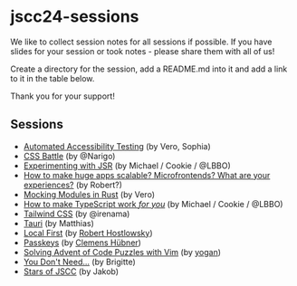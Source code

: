 # jscc24-sessions

We like to collect session notes for all sessions if possible. If you have slides for your session or took notes - please share them with all of us!

Create a directory for the session, add a README.md into it and add a link to it in the table below.

Thank you for your support!

## Sessions

- [Automated Accessibility Testing](./automated-accessibility-testing/) (by Vero, Sophia)
- [CSS Battle](./css-battle/) (by @Narigo)
- [Experimenting with JSR](./experimenting-with-JSR/) (by Michael / Cookie / @LBBO)
- [How to make huge apps scalable? Microfrontends? What are your experiences?](./how-to-make-huge-apps-scalable/) (by Robert?)
- [Mocking Modules in Rust](./mocking-modules-in-rust/) (by Vero)
- [How to make TypeScript work *for you*](./how-to-make-ts-work-for-you) (by Michael / Cookie / @LBBO)
- [Tailwind CSS](./tailwind/) (by @irenama)
- [Tauri](./tauri/) (by Matthias)
- [Local First](./local-first/) (by [Robert Hostlowsky](https://github.com/jscraftcamp/website/blob/main/participants/robert-hostlowsky.json))
- [Passkeys](./passkeys/) (by [Clemens Hübner](https://github.com/jscraftcamp/website/blob/main/participants/clemens.json))
- [Solving Advent of Code Puzzles with Vim](./vim-advent-of-code/) (by [yogan](https://github.com/yogan))
- [You Don't Need...](./you-dont-need/) (by Brigitte)
- [Stars of JSCC](./stars-of-jscc/) (by Jakob)
